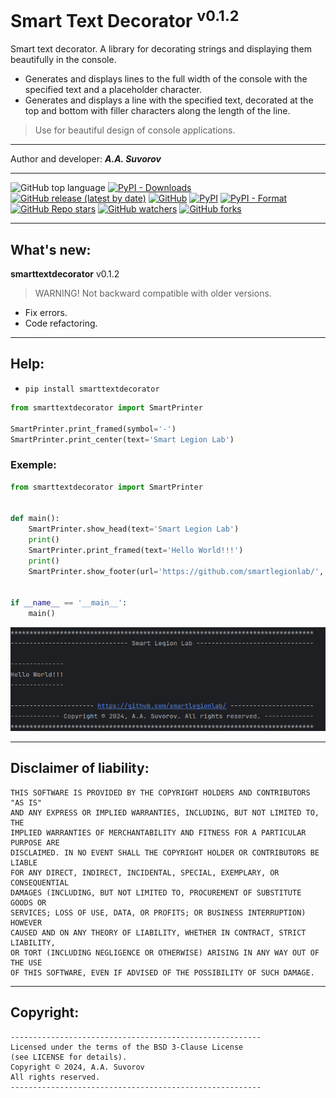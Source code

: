 # Smart Text Decorator <sup>v0.1.2</sup>
Smart text decorator.
A library for decorating strings and displaying them beautifully in the console.

- Generates and displays lines to the full width of the console with the specified text and a placeholder character.
- Generates and displays a line with the specified text, decorated at the top and bottom with filler characters along the length of the line.

> Use for beautiful design of console applications.

***

Author and developer: ___A.A. Suvorov___

***

![GitHub top language](https://img.shields.io/github/languages/top/smartlegionlab/smarttextdecorator)
[![PyPI - Downloads](https://img.shields.io/pypi/dm/smarttextdecorator?label=pypi%20downloads)](https://pypi.org/project/smarttextdecorator/)
[![GitHub release (latest by date)](https://img.shields.io/github/v/release/smartlegionlab/smarttextdecorator)](https://github.com/smartlegionlab/smarttextdecorator/)
[![GitHub](https://img.shields.io/github/license/smartlegionlab/smarttextdecorator)](https://github.com/smartlegionlab/smarttextdecorator/blob/master/LICENSE)
[![PyPI](https://img.shields.io/pypi/v/smarttextdecorator)](https://pypi.org/project/smarttextdecorator)
[![PyPI - Format](https://img.shields.io/pypi/format/smarttextdecorator)](https://pypi.org/project/smarttextdecorator)
[![GitHub Repo stars](https://img.shields.io/github/stars/smartlegionlab/smarttextdecorator?style=social)](https://github.com/smartlegionlab/smarttextdecorator/)
[![GitHub watchers](https://img.shields.io/github/watchers/smartlegionlab/smarttextdecorator?style=social)](https://github.com/smartlegionlab/smarttextdecorator/)
[![GitHub forks](https://img.shields.io/github/forks/smartlegionlab/smarttextdecorator?style=social)](https://github.com/smartlegionlab/smarttextdecorator/)


***

## What's new:

__smarttextdecorator__ v0.1.2

> WARNING! Not backward compatible with older versions.

- Fix errors. 
- Code refactoring.

***

## Help:

- `pip install smarttextdecorator`

```python
from smarttextdecorator import SmartPrinter

SmartPrinter.print_framed(symbol='-')
SmartPrinter.print_center(text='Smart Legion Lab')

```

### Exemple:

```python
from smarttextdecorator import SmartPrinter


def main():
    SmartPrinter.show_head(text='Smart Legion Lab')
    print()
    SmartPrinter.print_framed(text='Hello World!!!')
    print()
    SmartPrinter.show_footer(url='https://github.com/smartlegionlab/', copyright_='Copyright © 2024, A.A. Suvorov. All rights reserved.')


if __name__ == '__main__':
    main()

```

![logo](https://github.com/smartlegionlab/smarttextdecorator/raw/master/data/images/smarttextdecorator.png)

***

## Disclaimer of liability:

    THIS SOFTWARE IS PROVIDED BY THE COPYRIGHT HOLDERS AND CONTRIBUTORS "AS IS"
    AND ANY EXPRESS OR IMPLIED WARRANTIES, INCLUDING, BUT NOT LIMITED TO, THE
    IMPLIED WARRANTIES OF MERCHANTABILITY AND FITNESS FOR A PARTICULAR PURPOSE ARE
    DISCLAIMED. IN NO EVENT SHALL THE COPYRIGHT HOLDER OR CONTRIBUTORS BE LIABLE
    FOR ANY DIRECT, INDIRECT, INCIDENTAL, SPECIAL, EXEMPLARY, OR CONSEQUENTIAL
    DAMAGES (INCLUDING, BUT NOT LIMITED TO, PROCUREMENT OF SUBSTITUTE GOODS OR
    SERVICES; LOSS OF USE, DATA, OR PROFITS; OR BUSINESS INTERRUPTION) HOWEVER
    CAUSED AND ON ANY THEORY OF LIABILITY, WHETHER IN CONTRACT, STRICT LIABILITY,
    OR TORT (INCLUDING NEGLIGENCE OR OTHERWISE) ARISING IN ANY WAY OUT OF THE USE
    OF THIS SOFTWARE, EVEN IF ADVISED OF THE POSSIBILITY OF SUCH DAMAGE.

***

## Copyright:
    --------------------------------------------------------
    Licensed under the terms of the BSD 3-Clause License
    (see LICENSE for details).
    Copyright © 2024, A.A. Suvorov
    All rights reserved.
    --------------------------------------------------------
